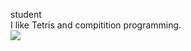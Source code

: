 student  
I like Tetris and compitition programming.  
<a href="https://atcoder.jp/users/zuba" target="_blank" title="zuba"><img src="https://img.shields.io/endpoint?url=https%3A%2F%2Fatcoder-badges.now.sh%2Fapi%2Fatcoder%2Fjson%2Fzuba" /></a>
